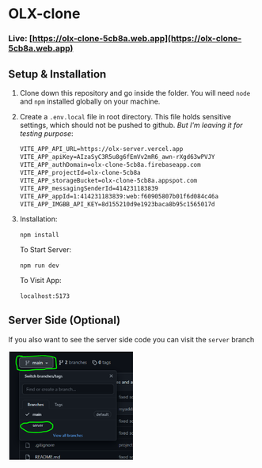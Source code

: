 # OLX-clone

### Live: [https://olx-clone-5cb8a.web.app](https://olx-clone-5cb8a.web.app)

<!-- ## Features -->

## Setup & Installation

1. Clone down this repository and go inside the folder. You will need `node` and `npm` installed globally on your machine.  

2. Create a `.env.local` file in root directory. This file holds sensitive settings, which should not be pushed to github. *But I'm leaving it for testing purpose*:
    ```shell
    VITE_APP_API_URL=https://olx-server.vercel.app
    VITE_APP_apiKey=AIzaSyC3R5u8g6fEmVv2mR6_awn-rXgd63wPVJY
    VITE_APP_authDomain=olx-clone-5cb8a.firebaseapp.com
    VITE_APP_projectId=olx-clone-5cb8a
    VITE_APP_storageBucket=olx-clone-5cb8a.appspot.com
    VITE_APP_messagingSenderId=414231183839
    VITE_APP_appId=1:414231183839:web:f60905807b01f6d084c46a
    VITE_APP_IMGBB_API_KEY=8d155210d9e1923baca8b95c1565017d
    ```

3. Installation:

    `npm install`

    To Start Server:

    `npm run dev`  

    To Visit App:

    `localhost:5173`

## Server Side (Optional)

If you also want to see the server side code you can visit the `server` branch

<img src="./src/assets/readme/server-branch.PNG" alt="Markdown Monster icon" style="width:250px; float: left; margin-right: 10px; border: 2px solid white" />